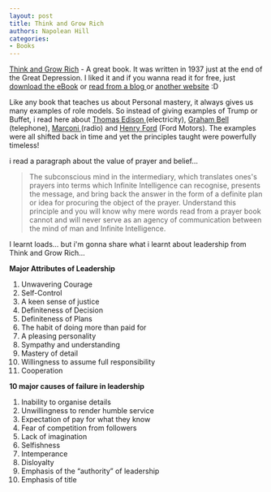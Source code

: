 ```yaml
---
layout: post
title: Think and Grow Rich
authors: Napolean Hill
categories:
- Books
---
```



[Think and Grow Rich](http://en.wikipedia.org/wiki/Think_and_Grow_Rich) - A great book. It was written in 1937 just at the end of the Great Depression. I liked it and if you wanna read it for free, just [download the eBook](http://www.zilliontech.com/knowledge/thinkandgrowrich.html) or [read from a blog ](http://think-and-grow-rich-book.blogspot.com/)or [another website](http://www.absolute1.net/napoleon-hill-think-and-grow-rich.html) :D

Like any book that teaches us about Personal mastery, it always gives us many examples of role models. So instead of giving examples of Trump or Buffet, i read here about [Thomas Edison ](http://en.wikipedia.org/wiki/Thomas_Edison)(electricity), [Graham Bell](http://en.wikipedia.org/wiki/Alexander_Bell) (telephone), [Marconi ](http://en.wikipedia.org/wiki/Guglielmo_Marconi)(radio) and [Henry Ford](http://en.wikipedia.org/wiki/Henry_Ford) (Ford Motors). The examples were all shifted back in time and yet the principles taught were powerfully timeless!

i read a paragraph about the value of prayer and belief...

> The subconscious mind in the intermediary, which translates ones's prayers into terms which Infinite Intelligence can recognise, presents the message, and bring back the answer in the form of a definite plan or idea for procuring the object of the prayer. Understand this principle and you will know why mere words read from a prayer book cannot and will never serve as an agency of communication between the mind of man and Infinite Intelligence.

I learnt loads... but i'm gonna share what i learnt about leadership from Think and Grow Rich...

**Major Attributes of Leadership**

1. Unwavering Courage
2. Self-Control
3. A keen sense of justice
4. Definiteness of Decision
5. Definiteness of Plans
6. The habit of doing more than paid for
7. A pleasing personality
8. Sympathy and understanding
9. Mastery of detail
10. Willingness to assume full responsibility
11. Cooperation

**10 major causes of failure in leadership**

1. Inability to organise details
2. Unwillingness to render humble service
3. Expectation of pay for what they know
4. Fear of competition from followers
5. Lack of imagination
6. Selfishness
7. Intemperance
8. Disloyalty
9. Emphasis of the “authority” of leadership
10. Emphasis of title
